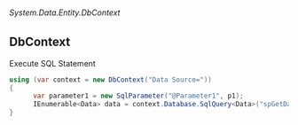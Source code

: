 ###### System.Data.Entity.DbContext
## DbContext

Execute SQL Statement
``` csharp
using (var context = new DbContext("Data Source="))
{
      var parameter1 = new SqlParameter("@Parameter1", p1);
      IEnumerable<Data> data = context.Database.SqlQuery<Data>("spGetData @Parameter1", parameter1);
}
```
